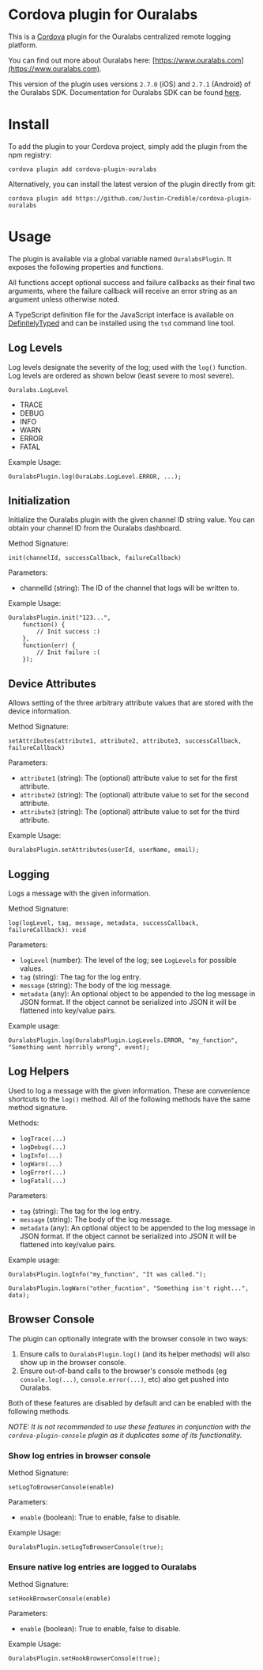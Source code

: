 # Cordova plugin for Ouralabs

This is a [Cordova](http://cordova.apache.org/) plugin for the Ouralabs centralized remote logging platform.

You can find out more about Ouralabs here: [https://www.ouralabs.com](https://www.ouralabs.com).

This version of the plugin uses versions `2.7.0` (iOS) and `2.7.1` (Android) of the Ouralabs SDK. Documentation for Ouralabs SDK can be found [here](https://www.ouralabs.com/docs).

# Install

To add the plugin to your Cordova project, simply add the plugin from the npm registry:

    cordova plugin add cordova-plugin-ouralabs

Alternatively, you can install the latest version of the plugin directly from git:

    cordova plugin add https://github.com/Justin-Credible/cordova-plugin-ouralabs

# Usage

The plugin is available via a global variable named `OuralabsPlugin`. It exposes the following properties and functions.

All functions accept optional success and failure callbacks as their final two arguments, where the failure callback will receive an error string as an argument unless otherwise noted.

A TypeScript definition file for the JavaScript interface is available on [DefinitelyTyped](https://github.com/borisyankov/DefinitelyTyped/blob/master/cordova-plugin-ouralabs/cordova-plugin-ouralabs.d.ts) and can be installed using the `tsd` command line tool.

## Log Levels

Log levels designate the severity of the log; used with the `log()` function. Log levels are ordered as shown below (least severe to most severe).

`Ouralabs.LogLevel`

* TRACE
* DEBUG
* INFO
* WARN
* ERROR
* FATAL

Example Usage:

`OuralabsPlugin.log(OuraLabs.LogLevel.ERROR, ...);`

## Initialization

Initialize the Ouralabs plugin with the given channel ID string value. You can obtain your channel ID from the Ouralabs dashboard.

Method Signature:

`init(channelId, successCallback, failureCallback)`

Parameters:

* channelId (string): The ID of the channel that logs will be written to.

Example Usage:

    OuralabsPlugin.init("123...",
    	function() {
    		// Init success :)
    	},
    	function(err) {
    		// Init failure :(
    	});

## Device Attributes

Allows setting of the three arbitrary attribute values that are stored with the device information.

Method Signature:

`setAttributes(attribute1, attribute2, attribute3, successCallback, failureCallback)`

Parameters:

* `attribute1` (string): The (optional) attribute value to set for the first attribute.
* `attribute2` (string): The (optional) attribute value to set for the second attribute.
* `attribute3` (string): The (optional) attribute value to set for the third attribute.

Example Usage:

`OuralabsPlugin.setAttributes(userId, userName, email);`

## Logging

Logs a message with the given information.

Method Signature:

`log(logLevel, tag, message, metadata, successCallback, failureCallback): void`

Parameters:

* `logLevel` (number): The level of the log; see `LogLevels` for possible values.
* `tag` (string): The tag for the log entry.
* `message` (string): The body of the log message.
* `metadata` (any): An optional object to be appended to the log message in JSON format. If the object cannot be serialized into JSON it will be flattened into key/value pairs.

Example usage:

`OuralabsPlugin.log(OuralabsPlugin.LogLevels.ERROR, "my_function", "Something went horribly wrong", event);`

## Log Helpers

Used to log a message with the given information. These are convenience shortcuts to the `log()` method. All of the following methods have the same method signature.

Methods:

* `logTrace(...)`
* `logDebug(...)`
* `logInfo(...)`
* `logWarn(...)`
* `logError(...)`
* `logFatal(...)`

Parameters:

* `tag` (string): The tag for the log entry.
* `message` (string): The body of the log message.
* `metadata` (any): An optional object to be appended to the log message in JSON format. If the object cannot be serialized into JSON it will be flattened into key/value pairs.

Example usage:

`OuralabsPlugin.logInfo("my_function", "It was called.");`

`OuralabsPlugin.logWarn("other_fucntion", "Something isn't right...", data);`

## Browser Console

The plugin can optionally integrate with the browser console in two ways:

1. Ensure calls to `OuralabsPlugin.log()` (and its helper methods) will also show up in the browser console.
2. Ensure out-of-band calls to the browser's console methods (eg `console.log(...)`, `console.error(...)`, etc) also get pushed into Ouralabs.

Both of these features are disabled by default and can be enabled with the following methods.

*NOTE: It is not recommended to use these features in conjunction with the `cordova-plugin-console` plugin as it duplicates some of its functionality.*

### Show log entries in browser console

Method Signature:

`setLogToBrowserConsole(enable)`

Parameters:

* `enable` (boolean): True to enable, false to disable.

Example Usage:

`OuralabsPlugin.setLogToBrowserConsole(true);`

### Ensure native log entries are logged to Ouralabs

Method Signature:

`setHookBrowserConsole(enable)`

Parameters:

* `enable` (boolean): True to enable, false to disable.

Example Usage:

`OuralabsPlugin.setHookBrowserConsole(true);`